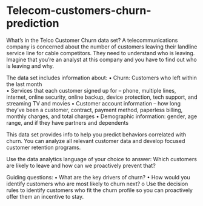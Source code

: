 # Telecom-customers-churn-prediction

What’s in the Telco Customer Churn data set? A telecommunications company is concerned about the number of customers leaving their landline service line for cable competitors. They need to understand who is leaving. Imagine that you’re an analyst at this company and you have to find out who is leaving and why. 
 
The data set includes information about:
• Churn: Customers who left within the last month  
• Services that each customer signed up for – phone, multiple lines, internet, online security, online backup, device protection, tech support, and streaming TV and movies 
• Customer account information – how long they’ve been a customer, contract, payment method, paperless billing, monthly charges, and total charges
• Demographic information: gender, age range, and if they have partners and dependents 
 
This data set provides info to help you predict behaviors correlated with churn. You can analyze all relevant customer data and develop focused customer retention programs. 

 Use the data analytics language of your choice to answer: 
Which customers are likely to leave and how can we proactively prevent that? 
 
Guiding questions: 
• What are the key drivers of churn? 
• How would you identify customers who are most likely to churn next? o Use the decision rules to identify customers who fit the churn profile so you can proactively offer them an incentive to stay. 
